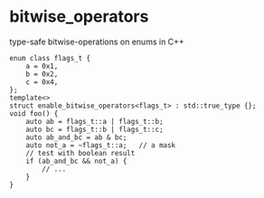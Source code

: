 # bitwise_operators
type-safe bitwise-operations on enums in C++

    enum class flags_t {
        a = 0x1,
        b = 0x2,
        c = 0x4,
    };
    template<>
    struct enable_bitwise_operators<flags_t> : std::true_type {};
    void foo() {
        auto ab = flags_t::a | flags_t::b;
        auto bc = flags_t::b | flags_t::c;
        auto ab_and_bc = ab & bc;
        auto not_a = ~flags_t::a;   // a mask
        // test with boolean result
        if (ab_and_bc && not_a) {
            // ...
        }
    }
